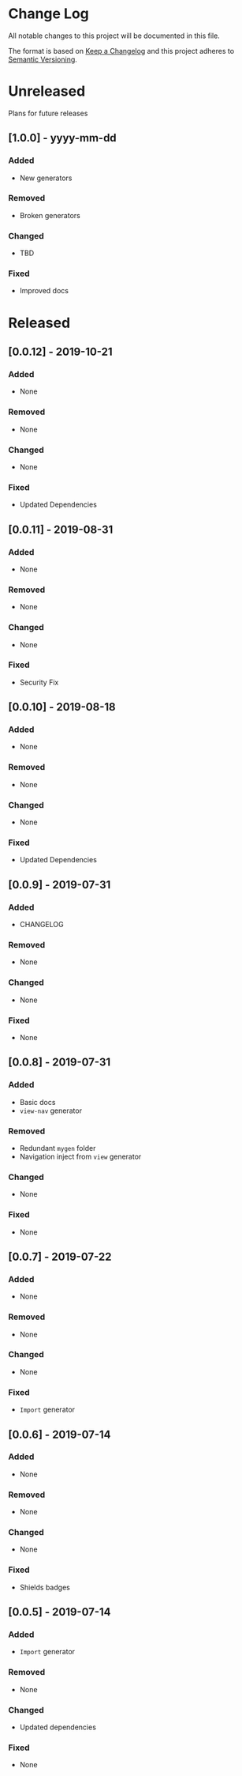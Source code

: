 
# Change Log
All notable changes to this project will be documented in this file.
 
The format is based on [Keep a Changelog](http://keepachangelog.com/)
and this project adheres to [Semantic Versioning](http://semver.org/).
&NewLine;
&NewLine;

# Unreleased
 
Plans for future releases
## [1.0.0] - yyyy-mm-dd
 
 
### Added

- New generators

### Removed

- Broken generators
 
### Changed

- TBD
 
### Fixed

- Improved docs

&NewLine;
&NewLine;

# Released
 
## [0.0.12] - 2019-10-21
 
### Added
 
- None

### Removed

- None

### Changed
  
- None
 
### Fixed

- Updated Dependencies

## [0.0.11] - 2019-08-31
 
### Added
 
- None

### Removed

- None

### Changed
  
- None
 
### Fixed

- Security Fix
 
## [0.0.10] - 2019-08-18
 
### Added
 
- None

### Removed

- None

### Changed
  
- None
 
### Fixed

- Updated Dependencies
 
## [0.0.9] - 2019-07-31
 
### Added
 
- CHANGELOG

### Removed

- None

### Changed
  
- None
 
### Fixed

- None
 
## [0.0.8] - 2019-07-31
 
### Added
 
- Basic docs
- `view-nav` generator

### Removed

- Redundant `mygen` folder
- Navigation inject from `view` generator

### Changed
  
- None
 
### Fixed

- None
 
## [0.0.7] - 2019-07-22
 
### Added

- None

### Removed

- None
   
### Changed

- None
 
### Fixed
- `Import` generator

## [0.0.6] - 2019-07-14
 
### Added

- None

### Removed

- None
   
### Changed

- None
 
### Fixed

- Shields badges

## [0.0.5] - 2019-07-14
 
### Added

- `Import` generator

### Removed

- None
   
### Changed

- Updated dependencies
 
### Fixed

- None

 
